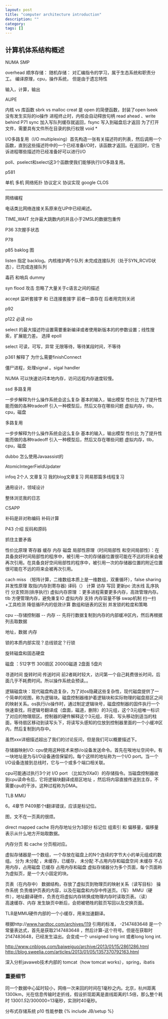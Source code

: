 ```yaml
---
layout: post
title: "computer architecture introduction"
description: ""
category: 
tags: []
---
```


## 计算机体系结构概述

 
NUMA SMP
 
overhead 
顺序存储： 
随机存储：
对汇编指令的学习，属于生态系统和职责分工。 编译原理，cpu，操作系统， 但是由于遗忘特性

输入，计算，输出

AUPE

内核 vs 库函数   sbrk vs malloc
creat 是 open 的简便函数，封装了open
lseek 没有发生实际的io操作
进程终止时，内核会自动释放句柄
read ahead 、write behind  P71
sync 加入写队列缓存就返回，fsync 写入到磁盘后才返回
为了打开文件，需要具有文件所在目录的执行权限
void *

I/O多路复用（I/O multiplexing）首先构造一张有关描述符的列表，然后调用一个函数，直到这些描述符中的一个已经准备I/O时，该函数才返回。在返回时，它告诉进程哪些描述符已经准备好可以进行I/O

poll、pselect和select这3个函数使我们能够执行I/O多路复用。

p581 

单机 
多机
网络拓扑
协议定义
协议实现
google CLOS

---

网络编程

电话类比网络连接关系原来在UP中已经阐述。

TIME_WAIT 允许最大跳数内的并且小于2MSL的数据包重传

P36 3次握手状态

P78

p85  baklog 图

listen 指定 backlog。内核维护两个队列 未完成连接队列（处于SYN_RCVD状态），已完成连接队列

毒药 和哨兵 dummy

syn flood 攻击  忽略了大量关于c语言之间的描述

accept 监听套接字 和  已连接套接字  前者一直存在  后者用完则关闭

p92

p122 必读 nio

select 的最大描述符设置需要重新编译或者使用新版本的的参数设置；线性搜索，扩展能力差。
选择 epoll

select 可读，可写，异常
无限等待，等待某段时间，不等待

p361 解释了 为什么需要finishConnect

僵尸进程，处理signal 。sigal handler

NUMA 可以快速访问本地内存，访问远程内存速度较慢。 

ssd 多路复用

一步步解释为什么操作系统会这么复杂
基本的输入，输出模型
性价比 
为了提升性能而做的各种tradeoff
引入一种模型后，然后又存在哪些问题
虚拟内存，tlb，cpu，磁盘

多路复用


一步步解释为什么操作系统会这么复杂
基本的输入，输出模型
性价比 
为了提升性能而做的各种tradeoff
引入一种模型后，然后又存在哪些问题
虚拟内存，tlb，cpu，磁盘


dubbo 怎么使用Javaassist的


AtomicIntegerFieldUpdater

infoq 2个人 文章复习 我的blog文章复习
网易那篇多线程复习 

通用设计，领域设计

整体浏览我的日志 

CSAPP 

补码是非对称编码
补码计算 

P43 介绍 反码和原码
 
抓住主要矛盾

性价比原理 寄存器 缓存  内存 磁盘
局部性原理（时间局部性 和空间局部性）：在具备良好时间局部性的程序中，被引用一次的存储器位置很可能在不远的将来会被再次引用。在具备良好空间局部性的程序中，被引用一次的存储器位置的附近位置很可能在不远的将来会被再次引用。

 cach miss （矩阵计算，二维数组本质上是一维数组，双重循环），false sharing
并发性原理 取指(内存到寄存器) 译码（） 计算  访存  写回  更新pc  流水线  乱序执行  分支预测(排序执行)
虚拟内存原理 ：更多进程需要更多内存，高效管理内存。 
tlb  方便管理内存，避免重复IO 虚拟内存 支持
	 内存容量不够 swap机制
扫一扫+工具检测 
降低循环内的低效计算
数组和链表的区别
并发锁的粒度和策略

cpu --存储控制器  -- 内存 -- 先将行数据复制到内存的内部缓冲区内，然后再根据列去取数据

地址，数据 内存 

锁的本质内部实现？总线锁定？行锁


旋转磁盘和固态硬盘

磁盘 ：512字节 300扇区 20000磁道  2盘面 5盘片 

寻道时间 旋转时间 传送时间 前2者耗时较大，访问第一个自己耗费很长时间，后面几乎不耗费时间。所以操作系统会预读。。

逻辑磁盘块：现代磁盘构造复杂，为了对os隐藏这些复杂性，现代磁盘提供了一个简单的视图，称为逻辑块。磁盘控制器维护着逻辑块和实际物理的磁盘扇区之间的映射关系。os执行i/o操作时，通过制定逻辑块号，磁盘控制器的固件执行一个快速查找，将逻辑号翻译成（盘面，磁道，删除）的3元组，这个3元组唯一标识了对应的物理扇区。控制器的硬件解释这个3元组，将读、写头移动到适当的柱面，等待扇区移动到读写头下，将读写头感知的位放到控制器里面的一个小缓冲区内，然后复制到内存中。


虽然xxx详细描述超出了我们的讨论反问，但是我们可以概要描述下。


存储器映射I/O: cpu使用这种技术来想i/o设备发送命令。首先在唉地址空间中。有一块地址是为与I/O设备通信保留的。每个这样的地址称为一个I/O port。当一个I/O设备连接到总线时，它与一个或多个端口相关联。

cpu可能通过执行3个对 I/O port （比如为0Xa0）的存储指令。当磁盘控制器收到cpu读命令后，它将逻辑块翻译成扇区地址 ，然后将内容直接传送到主存，不需要cpu的干涉。这种过程称为DMA。

TLB MMU

6。4章节 P409那个t翻译错误，应该是标记位。

图，文不在一页真的很烦。

direct mapped cache  将内存地址分为3部分  标记位  组索引 和 偏移量，偏移量表示从什么地方开始取数据。

内存分页 和 cache 分页相对应。

虚拟存储器是一个数组，一个存放在磁盘上的N个连续的字节大小的单元组成的数组。
分为 未分配 ，未缓存，已缓存，
   未分配  不占用内存和磁盘空间
   未缓存  不占用内存，占用磁盘
   已缓存  占用内存和磁盘
虚拟存储器分为多个页面，每个页面称为虚拟页，是一个大小固定的块。

页表（在内存中） 数据结构，存放了虚拟页到物理页的映射关系（读写目标）
操作系统 负责维护页表的内容，以及在磁盘和内存中传送页。（写）
MMU（硬件），地址翻译硬件，负责在将虚拟内存转换成物理内存时读取页表。（读）    
     高速缓存、内存
发生缺页中断后，会把被牺牲的脏页写回以及交换页面。

TLB是MMU硬件内部的一个小缓存，用来加速翻译。



根据http://www.hardtoc.com/archives/119 引用的标准， -2147483648 是一个常量表达式，首先是获取2147483648 ，然后计算-这个符号。但是在获取时2147483648，已经发生溢出。会变成一个 unsigned long int 或者long long int. 

http://www.cnblogs.com/baiweiguo/archive/2013/01/15/2861286.html
http://blog.sweelia.com/articles/2013/01/05/1357370792163.html

深入分析javaweb技术内部的 tomcat（how tomcat works），spring，ibatis



### 重要细节
同一个数据中心延时较小，网络一次来回的时间在1毫秒之内。北京，杭州距离1300km，光在信息传输时走折线，假设折现距离是直线距离的1.5倍，那么整个耗时 1300*1.5*2/300000=13毫秒，实测时40毫秒。 

分布式存储系统 p10 性能参数 
{% include JB/setup %}
